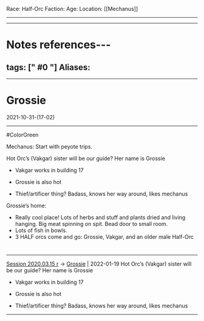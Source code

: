 Race: Half-Orc
Faction:
Age:
Location: [[Mechanus]]



---
---
# Notes references---
tags: [" #0 "]
Aliases:
- 
---
# Grossie
2021-10-31-(17-02)

---
#ColorGreen


Mechanus: Start with peyote trips.

Hot Orc’s (Vakgar) sister will be our guide? Her name is Grossie

-   Vakgar works in building 17 
    
-   Grossie is also hot
    
-   Thief/artificer thing? Badass, knows her way around, likes mechanus
    

Grossie’s home:

-   Really cool place! Lots of herbs and stuff and plants dried and living hanging. Big meat spinning on spit. Bead door to small room.
-   Lots of fish in bowls.
-   3 HALF orcs come and go: Grossie, Vakgar, and an older male Half-Orc
    


#
---

[Session 2020.03.15 r](../sessions/notes_matteo_brianedit/Session%202020.03.15%20r.md) -> [Grossie](TheWik-main/people/Grossie.md) | 2022-01-19
Hot Orc’s (Vakgar) sister will be our guide? Her name is Grossie

-   Vakgar works in building 17
    
-   Grossie is also hot
    
-   Thief/artificer thing? Badass, knows her way around, likes mechanus

---
